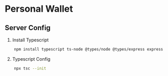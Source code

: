 # Personal Wallet


## Server Config
1. Install Typescript
```bash
    npm install typescript ts-node @types/node @types/express express
```
2. Typescript Config
```bash
    npx tsc --init
```
